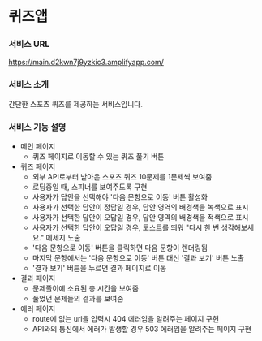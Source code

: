 # 퀴즈앱
### 서비스 URL
https://main.d2kwn7j9yzkic3.amplifyapp.com/
### 서비스 소개
간단한 스포츠 퀴즈를 제공하는 서비스입니다.
### 서비스 기능 설명
- 메인 페이지
    - 퀴즈 페이지로 이동할 수 있는 퀴즈 풀기 버튼
- 퀴즈 페이지
    - 외부 API로부터 받아온 스포츠 퀴즈 10문제를 1문제씩 보여줌
    - 로딩중일 때, 스피너를 보여주도록 구현
    - 사용자가 답안을 선택해야 '다음 문항으로 이동' 버튼 활성화
    - 사용자가 선택한 답안이 정답일 경우, 답안 영역의 배경색을 녹색으로 표시
    - 사용자가 선택한 답안이 오답일 경우, 답안 영역의 배경색을 적색으로 표시
    - 사용자가 선택한 답안이 오답일 경우, 토스트를 띄워 "다시 한 번 생각해보세요." 메세지 노출
    - '다음 문항으로 이동' 버튼을 클릭하면 다음 문항이 렌더링됨
    - 마지막 문항에서는 '다음 문항으로 이동' 버튼 대신 '결과 보기' 버튼 노출
    - '결과 보기' 버튼을 누르면 결과 페이지로 이동
- 결과 페이지
    - 문제풀이에 소요된 총 시간을 보여줌
    - 풀었던 문제들의 결과를 보여줌
- 에러 페이지
    - route에 없는 url을 입력시 404 에러임을 알려주는 페이지 구현
    - API와의 통신에서 에러가 발생할 경우 503 에러임을 알려주는 페이지 구현
